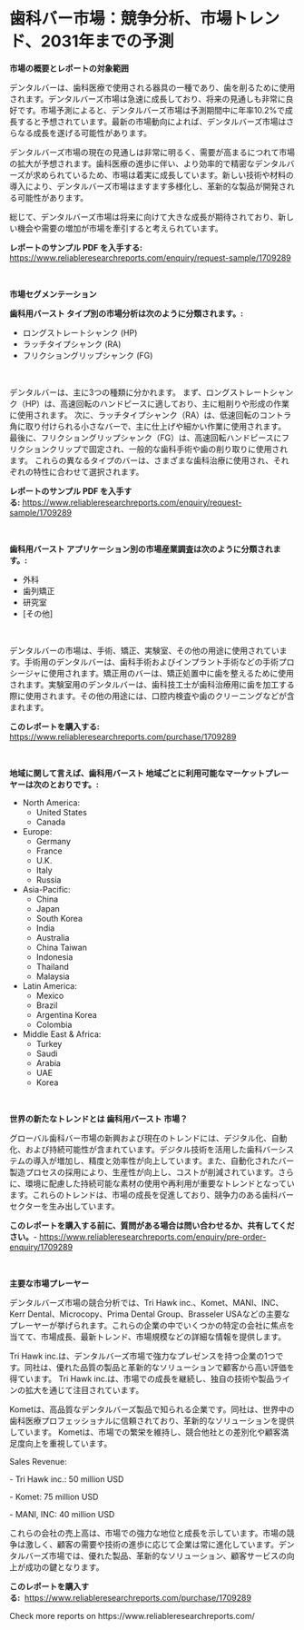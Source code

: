 <p><h1>歯科バー市場：競争分析、市場トレンド、2031年までの予測</h1></p><p><strong>市場の概要とレポートの対象範囲</strong></p>
<p><p>デンタルバーは、歯科医療で使用される器具の一種であり、歯を削るために使用されます。デンタルバーズ市場は急速に成長しており、将来の見通しも非常に良好です。市場予測によると、デンタルバーズ市場は予測期間中に年率10.2%で成長すると予想されています。最新の市場動向によれば、デンタルバーズ市場はさらなる成長を遂げる可能性があります。</p><p>デンタルバーズ市場の現在の見通しは非常に明るく、需要が高まるにつれて市場の拡大が予想されます。歯科医療の進歩に伴い、より効率的で精密なデンタルバーズが求められているため、市場は着実に成長しています。新しい技術や材料の導入により、デンタルバーズ市場はますます多様化し、革新的な製品が開発される可能性があります。</p><p>総じて、デンタルバーズ市場は将来に向けて大きな成長が期待されており、新しい機会や需要の増加が市場を牽引すると考えられています。</p></p>
<p><strong>レポートのサンプル PDF を入手する:</strong> <a href="https://www.reliableresearchreports.com/enquiry/request-sample/1709289">https://www.reliableresearchreports.com/enquiry/request-sample/1709289</a></p>
<p>&nbsp;</p>
<p><strong>市場セグメンテーション</strong></p>
<p><strong>歯科用バースト タイプ別の市場分析は次のように分類されます。:</strong></p>
<p><ul><li>ロングストレートシャンク (HP)</li><li>ラッチタイプシャンク (RA)</li><li>フリクショングリップシャンク (FG)</li></ul></p>
<p>&nbsp;</p>
<p><p>デンタルバーは、主に3つの種類に分かれます。 まず、ロングストレートシャンク（HP）は、高速回転のハンドピースに適しており、主に粗削りや形成の作業に使用されます。 次に、ラッチタイプシャンク（RA）は、低速回転のコントラ角に取り付けられる小さなバーで、主に仕上げや細かい作業に使用されます。 最後に、フリクショングリップシャンク（FG）は、高速回転ハンドピースにフリクションクリップで固定され、一般的な歯科手術や歯の削り取りに使用されます。 これらの異なるタイプのバーは、さまざまな歯科治療に使用され、それぞれの特性に合わせて選択されます。</p></p>
<p><strong>レポートのサンプル PDF を入手する:</strong>&nbsp;<a href="https://www.reliableresearchreports.com/enquiry/request-sample/1709289">https://www.reliableresearchreports.com/enquiry/request-sample/1709289</a></p>
<p>&nbsp;</p>
<p><strong> 歯科用バースト アプリケーション別の市場産業調査は次のように分類されます。:</strong></p>
<p><ul><li>外科</li><li>歯列矯正</li><li>研究室</li><li>[その他]</li></ul></p>
<p>&nbsp;</p>
<p><p>デンタルバーの市場は、手術、矯正、実験室、その他の用途に使用されています。手術用のデンタルバーは、歯科手術およびインプラント手術などの手術プロシージャに使用されます。矯正用のバーは、矯正処置中に歯を整えるために使用されます。実験室用のデンタルバーは、歯科技工士が歯科治療用に歯を加工する際に使用されます。その他の用途には、口腔内検査や歯のクリーニングなどが含まれます。</p></p>
<p><strong>このレポートを購入する:</strong>&nbsp; <a href="https://www.reliableresearchreports.com/purchase/1709289">https://www.reliableresearchreports.com/purchase/1709289</a></p>
<p>&nbsp;</p>
<p><strong>地域に関して言えば、歯科用バースト 地域ごとに利用可能なマーケットプレーヤーは次のとおりです。:</strong></p>
<p><ul>
    <li>
        North America:
        <ul>
            <li>United States</li>
            <li>Canada</li>
        </ul>
    </li>
    <li>
        Europe:
        <ul>
            <li>Germany</li>
            <li>France</li>
            <li>U.K.</li>
            <li>Italy</li>
            <li>Russia</li>
        </ul>
    </li>
    <li>
        Asia-Pacific:
        <ul>
            <li>China</li>
            <li>Japan</li>
            <li>South Korea</li>
            <li>India</li>
            <li>Australia</li>
            <li>China Taiwan</li>
            <li>Indonesia</li>
            <li>Thailand</li>
            <li>Malaysia</li>
        </ul>
    </li>
    <li>
        Latin America:
        <ul>
            <li>Mexico</li>
            <li>Brazil</li>
            <li>Argentina Korea</li>
            <li>Colombia</li>
        </ul>
    </li>
    <li>
        Middle East & Africa:
        <ul>
            <li>Turkey</li>
            <li>Saudi</li>
            <li>Arabia</li>
            <li>UAE</li>
            <li>Korea</li>
        </ul>
    </li>
    </ul></p>
<p>&nbsp;</p>
<p><strong>世界の新たなトレンドとは 歯科用バースト 市場？</strong></p>
<p><p>グローバル歯科バー市場の新興および現在のトレンドには、デジタル化、自動化、および持続可能性が含まれています。デジタル技術を活用した歯科バーシステムの導入が増加し、精度と効率性が向上しています。また、自動化されたバー製造プロセスの採用により、生産性が向上し、コストが削減されています。さらに、環境に配慮した持続可能な素材の使用や再利用が重要なトレンドとなっています。これらのトレンドは、市場の成長を促進しており、競争力のある歯科バーセクターを生み出しています。</p></p>
<p><strong>このレポートを購入する前に、質問がある場合は問い合わせるか、共有してください。</strong>- <a href="https://www.reliableresearchreports.com/enquiry/pre-order-enquiry/1709289">https://www.reliableresearchreports.com/enquiry/pre-order-enquiry/1709289</a></p>
<p>&nbsp;</p>
<p><strong>主要な市場プレーヤー</strong></p>
<p><p>デンタルバーズ市場の競合分析では、Tri Hawk inc.、Komet、MANI、INC、Kerr Dental、Microcopy、Prima Dental Group、Brasseler USAなどの主要なプレーヤーが挙げられます。これらの企業の中でいくつかの特定の会社に焦点を当てて、市場成長、最新トレンド、市場規模などの詳細な情報を提供します。</p><p>Tri Hawk inc.は、デンタルバーズ市場で強力なプレゼンスを持つ企業の1つです。同社は、優れた品質の製品と革新的なソリューションで顧客から高い評価を得ています。 Tri Hawk inc.は、市場での成長を継続し、独自の技術や製品ラインの拡大を通じて注目されています。</p><p>Kometは、高品質なデンタルバーズ製品で知られる企業です。同社は、世界中の歯科医療プロフェッショナルに信頼されており、革新的なソリューションを提供しています。 Kometは、市場での繁栄を維持し、競合他社との差別化や顧客満足度向上を重視しています。</p><p>Sales Revenue:</p><p>- Tri Hawk inc.: 50 million USD</p><p>- Komet: 75 million USD</p><p>- MANI, INC: 40 million USD</p><p>これらの会社の売上高は、市場での強力な地位と成長を示しています。市場の競争は激しく、顧客の需要や技術の進歩に応じて企業は常に進化しています。デンタルバーズ市場では、優れた製品、革新的なソリューション、顧客サービスの向上が成功の鍵となります。</p></p>
<p><strong>このレポートを購入する:</strong>&nbsp;&nbsp;<a href="https://www.reliableresearchreports.com/purchase/1709289">https://www.reliableresearchreports.com/purchase/1709289</a></p>
<p>Check more reports on https://www.reliableresearchreports.com/</p>